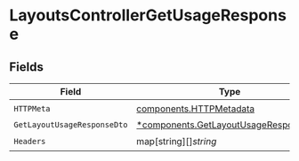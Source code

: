 # LayoutsControllerGetUsageResponse


## Fields

| Field                                                                                         | Type                                                                                          | Required                                                                                      | Description                                                                                   |
| --------------------------------------------------------------------------------------------- | --------------------------------------------------------------------------------------------- | --------------------------------------------------------------------------------------------- | --------------------------------------------------------------------------------------------- |
| `HTTPMeta`                                                                                    | [components.HTTPMetadata](../../models/components/httpmetadata.md)                            | :heavy_check_mark:                                                                            | N/A                                                                                           |
| `GetLayoutUsageResponseDto`                                                                   | [*components.GetLayoutUsageResponseDto](../../models/components/getlayoutusageresponsedto.md) | :heavy_minus_sign:                                                                            | OK                                                                                            |
| `Headers`                                                                                     | map[string][]*string*                                                                         | :heavy_check_mark:                                                                            | N/A                                                                                           |